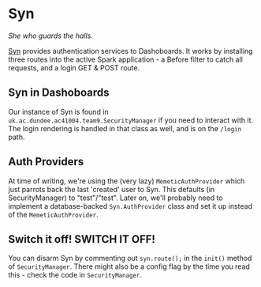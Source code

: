 # Syn
_She who guards the halls._

[Syn](https://github.com/Emberwalker/spark-syn) provides authentication services to Dashoboards. It works by installing
three routes into the active Spark application - a Before filter to catch all requests, and a login GET & POST route.

## Syn in Dashoboards
Our instance of Syn is found in `uk.ac.dundee.ac41004.team9.SecurityManager` if you need to interact with it. The login
rendering is handled in that class as well, and is on the `/login` path.

## Auth Providers
At time of writing, we're using the (very lazy) `MemeticAuthProvider` which just parrots back the last 'created' user to
Syn. This defaults (in SecurityManager) to "test"/"test". Later on, we'll probably need to implement a database-backed
`Syn.AuthProvider` class and set it up instead of the `MemeticAuthProvider`.

## Switch it off! SWITCH IT OFF!
You can disarm Syn by commenting out `syn.route();` in the `init()` method of `SecurityManager`. There might also be a
config flag by the time you read this - check the code in `SecurityManager`.